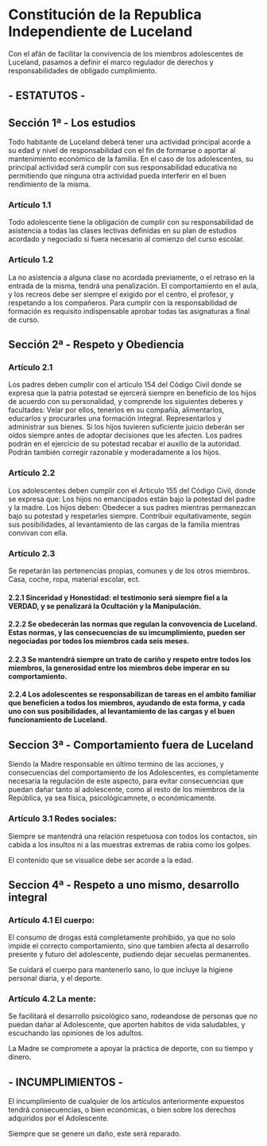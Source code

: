 # Constitución de la Republica Independiente de Luceland

Con el afán de facilitar la convivencia de los miembros adolescentes de Luceland, pasamos a definir el marco regulador de derechos y responsabilidades de obligado cumplimiento.

## - ESTATUTOS - 

## Sección 1ª - Los estudios

Todo habitante de Luceland deberá tener una actividad principal acorde a su edad y nivel de responsabilidad con el fin de formarse o aportar al mantenimiento económico de la familia. En el caso de los adolescentes, su principal actividad será cumplir con sus responsabilidad educativa no permitiendo que ninguna otra actividad pueda interferir en el buen rendimiento de la misma.

### Artículo 1.1

Todo adolescente tiene la obligación de cumplir con su responsabilidad de asistencia a todas las clases lectivas definidas en su plan de estudios acordado y negociado si fuera necesario al comienzo del curso escolar.

### Artículo 1.2

La no asistencia a alguna clase no acordada previamente, o el retraso en la entrada de la misma, tendrá una penalización.
El comportamiento en el aula, y los recreos debe ser siempre el exigido por el centro, el profesor, y respetando a los compañeros.
Para cumplir con la responsabilidad de formación es requisito indispensable aprobar todas las asignaturas a final de curso.

## Sección 2ª - Respeto y Obediencia

### Artículo 2.1 

Los padres deben cumplir con el artículo 154 del Código Civil donde se expresa que la patria potestad se ejercerá siempre en beneficio de los hijos de acuerdo con su personalidad, y comprende los siguientes deberes y facultades:
Velar por ellos, tenerlos en su compañía, alimentarlos, educarlos y procurarles una formación integral.
Representarlos y administrar sus bienes.
Si los hijos tuvieren suficiente juicio deberán ser oídos siempre antes de adoptar decisiones que les afecten.
Los padres podrán en el ejercicio de su potestad recabar el auxilio de la autoridad. Podrán también corregir razonable y moderadamente a los hijos.

### Artículo 2.2 

Los adolescentes deben cumplir con el Articulo 155 del Código Civil, donde se expresa que: Los hijos no emancipados están bajo la potestad del padre y la madre. Los hijos deben: Obedecer a sus padres mientras permanezcan bajo su potestad y respetarles siempre. Contribuir equitativamente, según sus posibilidades, al levantamiento de las cargas de la familia mientras convivan con ella.

### Artículo 2.3

Se repetarán las pertenencias propias, comunes y de los otros miembros. Casa, coche, ropa, material escolar, ect.

#### 2.2.1 Sinceridad y Honestidad: el testimonio será siempre fiel a la VERDAD, y se penalizará la Ocultación y la Manipulación.

#### 2.2.2 Se obedecerán las normas que regulan la convovencia de Luceland. Estas normas, y las consecuencias de su imcumplimiento, pueden ser negociadas por todos los miembros cada seis meses.

#### 2.2.3 Se mantendrá siempre un trato de cariño y respeto entre todos los miembros, la generosidad entre los miembros debe imperar en su comportamiento.

#### 2.2.4 Los adolescentes se responsabilizan de tareas en el ambito familiar que beneficien a todos los miembros, ayudando de esta forma, y cada uno con sus posibilidades, al levantamiento de las cargas y el buen funcionamiento de Luceland.

## Seccion 3ª - Comportamiento fuera de Luceland

Siendo la Madre responsable en último termino de las acciones, y consecuencias del comportamiento de los Adolescentes, es completamente necesaria la regulación de este aspecto, para evitar consecuencias que puedan dañar tanto al adolescente, como al resto de los miembros de la República, ya sea física, psicológicamnete, o económicamente.

### Artículo 3.1 Redes sociales: 

Siempre se mantendrá una relación respetuosa con todos los contactos, sin cabida a los insultos ni a las muestras extremas de rabia como los golpes. 

El contenido que se visualice debe ser acorde a la edad.

## Seccion 4ª - Respeto a uno  mismo, desarrollo integral

### Artículo 4.1 El cuerpo:

El consumo de drogas está completamente prohibido, ya que no solo impide el correcto comportamiento, sino que tambien afecta al desarrollo presente y futuro del adolescente, pudiendo dejar secuelas permanentes.

Se cuidará el cuerpo para mantenerlo sano, lo que incluye la higiene personal diaria, y el deporte.

### Artículo 4.2 La mente:

Se facilitará el desarrollo psicológico sano, rodeandose de personas que no puedan dañar al Adolescente, que aporten habitos de vida saludables, y escuchando las opiniones de los adultos. 

La Madre se compromete a apoyar la práctica de deporte, con su tiempo y dinero.

## - INCUMPLIMIENTOS - 

El incumplimiento de cualquier de los artículos anteriormente expuestos tendrá consecuencias, o bien económicas, o bien sobre los derechos adquiridos por el Adolescente.

Siempre que se genere un daño, este será reparado.

